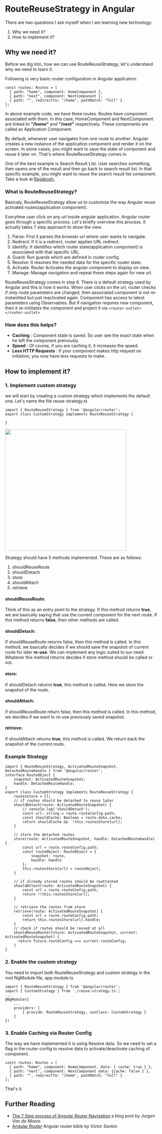 # RouteReuseStrategy in Angular

There are two questions I ask myself when I am learning new technology.

1.  Why we need it?
3.  How to implement it?

## Why we need it?

Before we dig into, how we can use RouteReuseStrategy, let's understand why we need to learn it.

Following is very basic router configuration in Angular application.

```
const routes: Routes = [
  { path: "home", component: HomeComponent },
  { path: "next", component: NextComponent },
  { path: "", redirectTo: "/home", pathMatch: "full" }
];
```

In above example code, we have three routes. Routes have component associated with them. In this case, HomeComponent and NextComponent are linked to **"/home"** and **"/next"** respectively. These components are called as Application Component.

By default, whenever user navigates from one route to another. Angular creates a new instance of the application component and render it on the screen. In some cases, you might want to save the state of component and reuse it later on. That's where RouteReuseStrategy comes in.

One of the best example is Search Result List. User searches something, then opens one of the result and then go back to search result list. In that specific example, you might want to reuse the search result list component. Take a look at [Ragakosh.](https://ragakosh.com)

### What is RouteReuseStrategy?
Basicaly, RouteReuseStrategy allow us to customize the way Angular reuse activated routes(application component).

Everytime user click on any url inside angular application. Angular router goes through a specific process. Let's briefly overview this process. It actually takes 7 step approach to show the view.

1. Parse: First it parses the browser url where user wants to navigate.
2. Redirect: If it is a redirect, router applies URL redirect.
3. Identify: It identifies which router state(application component) is associated with that specific URL.
4. Guard: Run guards which are defined in router config.
5. Resolve: It resolves the needed data for the specific router state.
6. Activate: Router Activates the angular component to display on view.
7. Manage: Manage navigation and repeat these steps again for new url.

RouteReuseStrategy comes in step 6. There is a default strategy used by Angular and this is how it works. When user clicks on the url, router checks if only route parameters are changed, then associated component is not re-instantited but just reactivated again. Component has access to latest parameters using Observables. But if navigation requires new component, then it re-inititates the component and project it via ```<router-outlet></router-outlet>```

### How does this helps?
* **Caching** : Component state is saved. So user see the exact state when he left the component preivously.
* **Speed** : Of course, if you are caching it, it increases the speed.
* **Less HTTP Requests** : If your component makes http request on initiation, you now have less requests to make.

## How to implement it?

### 1. Implement custom strategy
we will start by creating a custom strategy which implements the default one. Let's name the file reuse-strategy.ts

```
import { RouteReuseStrategy } from '@angular/router';
export class CustomStrategy implements RouteReuseStrategy {

}
```

<img src="./assets/images/strategy-methods.png" height="400px" width="400px">

Strategy should have 5 methods implemented. These are as follows:

1. shouldReuseRoute
2. shouldDetach
3. store
4. shouldAttach
5. retrieve

#### shouldReuseRoute:
Think of this as an entry point to the strategy. If this method returns **true**, we are basically saying that use the current component for the next route. If this method returns **false**, then other methods are called.

#### shouldDetach:
If shouldReuseRoute returns false, then this method is called. In this method, we basically decides if we should save the snapshot of current route for later **re-use**. We can implement any logic suited to our need. Whatever this method returns decides if store method should be called or not.

#### store:
If shouldDetach returns **true**, this method is called. Here we store the snapshot of the route.

#### shouldAttach:
if shouldReuseRoute return false, then this method is called. In this method, we decides if we want to re-use previously saved snapshot. 

#### retrieve:
if shouldAttach returns **true**, this method is called. We return back the snapshot of the current route.

### Example Strategy
```
import { RouteReuseStrategy, ActivatedRouteSnapshot, DetachedRouteHandle } from '@angular/router';
interface RouteObject {
    snapshot: ActivatedRouteSnapshot;
    handle: DetachedRouteHandle;
}
export class CustomStrategy implements RouteReuseStrategy {
    routesStore = [];
    // if routes should be detached to reuse later
    shouldDetach(route: ActivatedRouteSnapshot) {
        // console.log('shouldDetach');
        const url: string = route.routeConfig.path;
        const shouldCache: Boolean = route.data.cache;
        return shouldCache &&  !this.routesStore[url];
    }

    // store the detached routes
    store(route: ActivatedRouteSnapshot, handle: DetachedRouteHandle) {
        const url = route.routeConfig.path;
        const routeObject: RouteObject = {
            snapshot: route,
            handle: handle
        };
        this.routesStore[url] = routeObject;
    }

    // if already stored routes should be reattached
    shouldAttach(route: ActivatedRouteSnapshot) {
        const url = route.routeConfig.path;
        return !!this.routesStore[url];
    }

    // retrieve the routes from store
    retrieve(route: ActivatedRouteSnapshot) {
        const url = route.routeConfig.path;
        return this.routesStore[url].handle;
    }
    // check if routes should be reused at all
    shouldReuseRoute(future: ActivatedRouteSnapshot, current: ActivatedRouteSnapshot) {
      return future.routeConfig === current.routeConfig;
    }
}
```

### 2. Enable the custom strategy
You need to import both RouteReuseStrategy and custom strategy in the root NgModule file, app.module.ts

```
import { RouteReuseStrategy } from '@angular/router';
import { CustomStrategy } from './reuse-strategy.ts';
...
@NgModule({
    ...
    providers: [
        { provide: RouteReuseStrategy, useClass: CustomStrategy }
    ]
})
```

### 3. Enable Caching via Router Config

The way we have implemented it is using Resolve data. So we need to set a flag in the router config to resolve data to activate/deactivate caching of component.

```
const routes: Routes = [
  { path: "home", component: HomeComponent, data: { cache: true } },
  { path: "next", component: NextComponent data: {cache: false } },
  { path: "", redirectTo: "/home", pathMatch: "full" }
];
```
That's it.

## Further Reading

* [The 7 Step process of Angular Router Navigation](https://www.jvandemo.com/the-7-step-process-of-angular-router-navigation/) a blog post by *Jurgen Van de Moere*.
* [Angular Router](https://leanpub.com/router) Angular router bible by *Victor Savkin*.